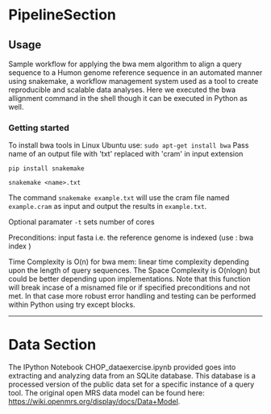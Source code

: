 # PipelineSection
## Usage

Sample workflow for applying the bwa mem algorithm to align a query sequence to a Humon genome reference sequence in an automated manner using snakemake, a workflow management system used as a tool to create reproducible and scalable data analyses. Here we executed the bwa allignment command in the shell though it can be executed in Python as well.

### Getting started 
To install bwa tools in Linux Ubuntu use:
`sudo apt-get install bwa`
Pass name of an output file with 'txt' replaced with 'cram' in input extension

```pip install snakemake``` 


```snakemake <name>.txt```

The command `snakemake example.txt` will use the cram file named `example.cram` as input and output the results in `example.txt`.

Optional paramater `-t` sets number of cores

Preconditions: input fasta i.e. the reference genome is indexed (use : bwa index <ref>)
  
Time Complexity is O(n) for bwa mem: linear time complexity depending upon the length of query sequences. The Space Complexity is O(nlogn) but could be better depending upon implementations. Note that this function will break incase of a misnamed file or  if specified preconditions and not met. In that case more robust error handling and testing can be performed within Python using try except blocks. 
  
***
# Data Section

The IPython Notebook CHOP_dataexercise.ipynb provided goes into extracting and analyzing data from an SQLite database. This database is a processed version of the public data set for a specific instance of a query tool. The original open MRS data model can be found here: https://wiki.openmrs.org/display/docs/Data+Model.
